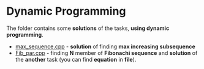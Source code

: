 # Dynamic Programming

The folder contains some **solutions** of the tasks, **using dynamic programming**.

* [max_sequence.cpp](https://github.com/EjenY-Poltavchiny/CPLUS-practice/blob/main/Yandex_lectures/DynProg/max_sequence.cpp) - **solution** of finding **max increasing subsequence**
* [Fib_par.cpp](https://github.com/EjenY-Poltavchiny/CPLUS-practice/blob/main/Yandex_lectures/DynProg/max_sequence.cpp) - finding **N** member of **Fibonachi sequence** and **solution** of the **another** task (you can find **equation** in **file**).
